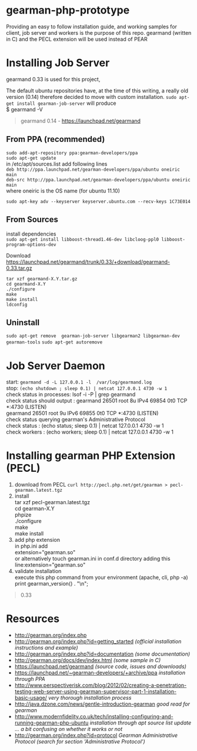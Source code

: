 gearman-php-prototype
=====================

Providing an easy to follow installation guide, and working samples for client, job server and workers is the purpose of this repo.
gearmand (written in C) and the PECL extension will be used instead of PEAR

Installing Job Server
=====================
gearmand 0.33 is used for this project, 


The default ubuntu repositories have, at the time of this writing,  a really old version (0.14) therefore decided to move with custom installation.
`sudo apt-get install gearman-job-server` will produce  
$ gearmand -V  
> gearmand 0.14 - https://launchpad.net/gearmand  


From PPA (recommended)
----------------------
`sudo add-apt-repository ppa:gearman-developers/ppa`  
`sudo apt-get update`  
in /etc/apt/sources.list add following lines  
`deb http://ppa.launchpad.net/gearman-developers/ppa/ubuntu oneiric main`  
`deb-src http://ppa.launchpad.net/gearman-developers/ppa/ubuntu oneiric main`  
where oneiric is the OS name (for ubuntu 11.10)  

`sudo apt-key adv --keyserver keyserver.ubuntu.com --recv-keys 1C73E014`  

From Sources
------------
install dependencies  
`sudo apt-get install libboost-thread1.46-dev libcloog-ppl0 libboost-program-options-dev`  

Download
https://launchpad.net/gearmand/trunk/0.33/+download/gearmand-0.33.tar.gz

    tar xzf gearmand-X.Y.tar.gz
    cd gearmand-X.Y
    ./configure
    make
    make install
    ldconfig


Uninstall
---------
`sudo apt-get remove  gearman-job-server libgearman2 libgearman-dev gearman-tools`
`sudo apt-get autoremove`

Job Server Daemon
=================
start: `gearmand -d -L 127.0.0.1 -l  /var/log/gearmand.log`  
stop: `(echo shutdown ; sleep 0.1) | netcat 127.0.0.1 4730 -w 1`  
check status in processes: lsof -i -P | grep gearmand  
   check status should output : gearmand 26501 root 8u IPv4 69854 0t0 TCP *:4730 (LISTEN)  
                   gearmand 26501 root 9u IPv6 69855 0t0 TCP *:4730 (LISTEN)  
check status querying gearman's Administrative Protocol  
check status : (echo status; sleep 0.1) | netcat 127.0.0.1 4730 -w 1  
check workers : (echo workers; sleep 0.1) | netcat 127.0.0.1 4730 -w 1  


Installing gearman PHP Extension (PECL)
=======================================
1. download from PECL
`curl http://pecl.php.net/get/gearman > pecl-gearman.latest.tgz`
1. install  
	tar xzf pecl-gearman.latest.tgz  
	cd gearman-X.Y  
	phpize  
	./configure  
	make  
	make install  
1. add php extension  
in php.ini add  
extension="gearman.so"  
or alternatively touch gearman.ini in conf.d directory adding this line:extension="gearman.so"  
1. validate installation  
execute this php command from your environment (apache, cli, php -a)  
	print gearman_version() . "\n";  
>0.33  

Resources
=========
* http://gearman.org/index.php  
* http://gearman.org/index.php?id=getting_started _(official installation instructions and example)_  
* http://gearman.org/index.php?id=documentation  _(some documentation)_  
* http://gearman.org/docs/dev/index.html  _(some sample in C)_  
* https://launchpad.net/gearmand _(source code, issues and downloads)_  
* https://launchpad.net/~gearman-developers/+archive/ppa _installation through PPA_
* http://www.perspectiverisk.com/blog/2012/02/creating-a-penetration-testing-web-server-using-gearman-supervisor-part-1-installation-basic-usage/ _very thorough installation process_
* http://java.dzone.com/news/gentle-introduction-gearman _good read for gearman_
* http://www.modernfidelity.co.uk/tech/installing-configuring-and-running-gearman-php-ubuntu _installation through apt source list update ... a bit confusing on whether it works or not_
* http://gearman.org/index.php?id=protocol _Gearman Administrative Protocol (search for section 'Administrative Protocol')_